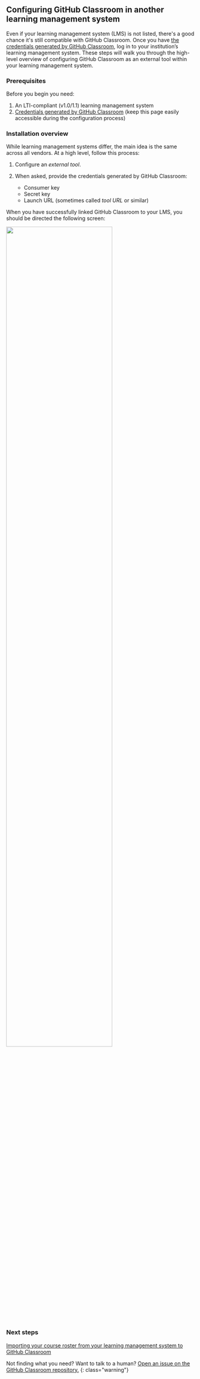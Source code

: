 ## Configuring GitHub Classroom in another learning management system

Even if your learning management system (LMS) is not listed, there's a good chance it's still compatible with GitHub Classroom. Once you have [the credentials generated by GitHub Classroom](/help/generate-lms-credentials), log in to your institution’s learning management system. These steps will walk you through the high-level overview of configuring GitHub Classroom as an external tool within your learning management system.

### Prerequisites

Before you begin you need:

1. An LTI-compliant (v1.0/1.1) learning management system
1. [Credentials generated by GitHub Classroom](/help/generate-lms-credentials) (keep this page easily accessible during
the configuration process)

### Installation overview

While learning management systems differ, the main idea is the same across all vendors. At a high level, follow this process:

1. Configure an _external tool_.
1. When asked, provide the credentials generated by GitHub Classroom:

   * Consumer key
   * Secret key
   * Launch URL (sometimes called _tool URL_ or similar)

When you have successfully linked GitHub Classroom to your LMS, you should be directed the following screen:

  <div class="text-center">
    <img src="/images/help/lms/generic/success.png" class="border" style="width: 75%;">
  </div>

### Next steps

[Importing your course roster from your learning management system to GitHub Classroom](/help/import-roster-from-lms)

Not finding what you need? Want to talk to a human? [Open an issue on the GitHub Classroom repository.](https://github.com/education/classroom/issues)
{: class="warning"}
